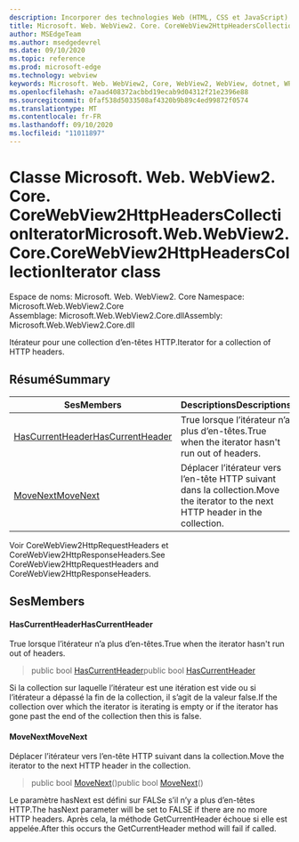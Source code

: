 ```yaml
---
description: Incorporer des technologies Web (HTML, CSS et JavaScript) dans vos applications natives avec le contrôle Microsoft Edge WebView2
title: Microsoft. Web. WebView2. Core. CoreWebView2HttpHeadersCollectionIterator
author: MSEdgeTeam
ms.author: msedgedevrel
ms.date: 09/10/2020
ms.topic: reference
ms.prod: microsoft-edge
ms.technology: webview
keywords: Microsoft. Web. WebView2, Core, WebView2, WebView, dotnet, WPF, WinForms, application, Edge, CoreWebView2, CoreWebView2Controller, contrôle de navigateur, Edge html, Microsoft. Web. WebView2. Core. CoreWebView2HttpHeadersCollectionIterator
ms.openlocfilehash: e7aad408372acbbd19ecab9d04312f21e2396e88
ms.sourcegitcommit: 0faf538d5033508af4320b9b89c4ed99872f0574
ms.translationtype: MT
ms.contentlocale: fr-FR
ms.lasthandoff: 09/10/2020
ms.locfileid: "11011897"
---
```

# <span data-ttu-id="031c6-104">Classe Microsoft. Web. WebView2. Core. CoreWebView2HttpHeadersCollectionIterator</span><span class="sxs-lookup"><span data-stu-id="031c6-104">Microsoft.Web.WebView2.Core.CoreWebView2HttpHeadersCollectionIterator class</span></span> 

<span data-ttu-id="031c6-105">Espace de noms: Microsoft. Web. WebView2. Core </span><span class="sxs-lookup"><span data-stu-id="031c6-105">Namespace: Microsoft.Web.WebView2.Core</span></span>\
<span data-ttu-id="031c6-106">Assemblage: Microsoft.Web.WebView2.Core.dll</span><span class="sxs-lookup"><span data-stu-id="031c6-106">Assembly: Microsoft.Web.WebView2.Core.dll</span></span>

<span data-ttu-id="031c6-107">Itérateur pour une collection d’en-têtes HTTP.</span><span class="sxs-lookup"><span data-stu-id="031c6-107">Iterator for a collection of HTTP headers.</span></span>

## <span data-ttu-id="031c6-108">Résumé</span><span class="sxs-lookup"><span data-stu-id="031c6-108">Summary</span></span>

 <span data-ttu-id="031c6-109">Ses</span><span class="sxs-lookup"><span data-stu-id="031c6-109">Members</span></span>                        | <span data-ttu-id="031c6-110">Descriptions</span><span class="sxs-lookup"><span data-stu-id="031c6-110">Descriptions</span></span>
--------------------------------|---------------------------------------------
[<span data-ttu-id="031c6-111">HasCurrentHeader</span><span class="sxs-lookup"><span data-stu-id="031c6-111">HasCurrentHeader</span></span>](#hascurrentheader) | <span data-ttu-id="031c6-112">True lorsque l’itérateur n’a plus d’en-têtes.</span><span class="sxs-lookup"><span data-stu-id="031c6-112">True when the iterator hasn't run out of headers.</span></span>
[<span data-ttu-id="031c6-113">MoveNext</span><span class="sxs-lookup"><span data-stu-id="031c6-113">MoveNext</span></span>](#movenext) | <span data-ttu-id="031c6-114">Déplacer l’itérateur vers l’en-tête HTTP suivant dans la collection.</span><span class="sxs-lookup"><span data-stu-id="031c6-114">Move the iterator to the next HTTP header in the collection.</span></span>

<span data-ttu-id="031c6-115">Voir CoreWebView2HttpRequestHeaders et CoreWebView2HttpResponseHeaders.</span><span class="sxs-lookup"><span data-stu-id="031c6-115">See CoreWebView2HttpRequestHeaders and CoreWebView2HttpResponseHeaders.</span></span>

## <span data-ttu-id="031c6-116">Ses</span><span class="sxs-lookup"><span data-stu-id="031c6-116">Members</span></span>

#### <span data-ttu-id="031c6-117">HasCurrentHeader</span><span class="sxs-lookup"><span data-stu-id="031c6-117">HasCurrentHeader</span></span> 

<span data-ttu-id="031c6-118">True lorsque l’itérateur n’a plus d’en-têtes.</span><span class="sxs-lookup"><span data-stu-id="031c6-118">True when the iterator hasn't run out of headers.</span></span>

> <span data-ttu-id="031c6-119">public bool [HasCurrentHeader](#hascurrentheader)</span><span class="sxs-lookup"><span data-stu-id="031c6-119">public bool [HasCurrentHeader](#hascurrentheader)</span></span>

<span data-ttu-id="031c6-120">Si la collection sur laquelle l’itérateur est une itération est vide ou si l’itérateur a dépassé la fin de la collection, il s’agit de la valeur false.</span><span class="sxs-lookup"><span data-stu-id="031c6-120">If the collection over which the iterator is iterating is empty or if the iterator has gone past the end of the collection then this is false.</span></span>

#### <span data-ttu-id="031c6-121">MoveNext</span><span class="sxs-lookup"><span data-stu-id="031c6-121">MoveNext</span></span> 

<span data-ttu-id="031c6-122">Déplacer l’itérateur vers l’en-tête HTTP suivant dans la collection.</span><span class="sxs-lookup"><span data-stu-id="031c6-122">Move the iterator to the next HTTP header in the collection.</span></span>

> <span data-ttu-id="031c6-123">public bool [MoveNext](#movenext)()</span><span class="sxs-lookup"><span data-stu-id="031c6-123">public bool [MoveNext](#movenext)()</span></span>

<span data-ttu-id="031c6-124">Le paramètre hasNext est défini sur FALSe s’il n’y a plus d’en-têtes HTTP.</span><span class="sxs-lookup"><span data-stu-id="031c6-124">The hasNext parameter will be set to FALSE if there are no more HTTP headers.</span></span> <span data-ttu-id="031c6-125">Après cela, la méthode GetCurrentHeader échoue si elle est appelée.</span><span class="sxs-lookup"><span data-stu-id="031c6-125">After this occurs the GetCurrentHeader method will fail if called.</span></span>

